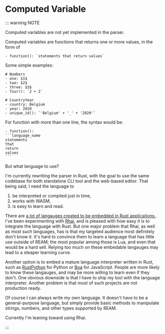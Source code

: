 # Computed Variable

::: warning NOTE

Computed variables are not yet implemented in the parser.

Computed variables are functions that returns one or more values, in the form of
```ream
- function(): `statements that return values`
```

Some simple examples:
```ream
# Numbers
- one: $1$
- two: $2$
- three: $3$
- four(): `2 + 2`
```

```ream
# CountryYear
- country: Belgium
- year: 2020
- unique_id(): `'Belgium' + '_' + '2020'`
```

For function with more than one line, the syntax would be:

````ream
- function():
```language_name
statements
that
return
values
```
````

But what language to use?

I'm currently rewriting the parser in Rust, with the goal to use the same codebase for both standalone CLI tool and the web-based editor.
That being said, I need the language to
1. be interpreted or compiled just in time,
2. works with WASM,
3. is easy to learn and read.

There are [a lot of langauges created to be embedded in Rust applications.](https://arewegameyet.rs/ecosystem/scripting/).
I've been experimenting with [Rhai](https://rhai.rs/book/), and is pleased with how easy it is to integrate the language with Rust.
But one major problem that Rhai, as well as most such languages, has is that my targeted audience most definitely don't know it.
It's hard to convince them to learn a language that has little use outside of REAM; the most popular among those is Lua, and even that would be a hard sell.
Relying too much on these embedable langauges may lead to a steaper learning curve.

Another option is to embed a mature language interpreter written in Rust, such as [RustPython](https://rustpython.github.io/) for Python or [Boa](https://github.com/boa-dev/boa) for JavaScript.
People are more likely to know these langauges, and may be more willing to learn even if they don't.
One obvious downside is that I have to ship my tool with the language interpreter.
Another problem is that most of such projects are not production ready.

Of course I can always write my own language.
It doesn't have to be a general-purpose language, but simply provide basic methods to manipulate strings, numbers, and other types supported by REAM.

Currently I'm leaning toward using Rhai.

:::
